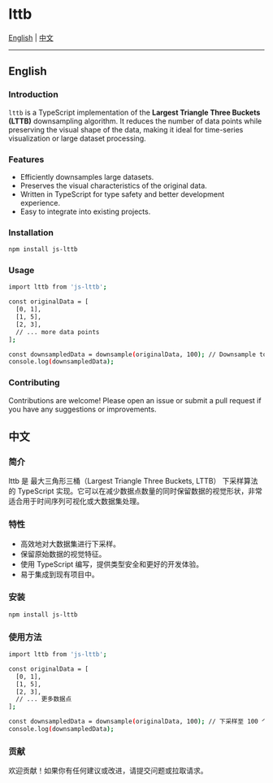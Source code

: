 # lttb

[English](#english) | [中文](#中文)

---

## English

### Introduction
`lttb` is a TypeScript implementation of the **Largest Triangle Three Buckets (LTTB)** downsampling algorithm. It reduces the number of data points while preserving the visual shape of the data, making it ideal for time-series visualization or large dataset processing.

### Features
- Efficiently downsamples large datasets.
- Preserves the visual characteristics of the original data.
- Written in TypeScript for type safety and better development experience.
- Easy to integrate into existing projects.

### Installation
```bash
npm install js-lttb
```
### Usage
```bash
import lttb from 'js-lttb';

const originalData = [
  [0, 1],
  [1, 5],
  [2, 3],
  // ... more data points
];

const downsampledData = downsample(originalData, 100); // Downsample to 100 points
console.log(downsampledData);
```

### Contributing
Contributions are welcome! Please open an issue or submit a pull request if you have any suggestions or improvements.

## 中文 

### 简介 
lttb 是 最大三角形三桶（Largest Triangle Three Buckets, LTTB） 下采样算法的 TypeScript 实现。它可以在减少数据点数量的同时保留数据的视觉形状，非常适合用于时间序列可视化或大数据集处理。

### 特性
 - 高效地对大数据集进行下采样。
 - 保留原始数据的视觉特征。
 - 使用 TypeScript 编写，提供类型安全和更好的开发体验。
 - 易于集成到现有项目中。

### 安装
```bash
npm install js-lttb
```

### 使用方法
```bash
import lttb from 'js-lttb';

const originalData = [
  [0, 1],
  [1, 5],
  [2, 3],
  // ... 更多数据点
];

const downsampledData = downsample(originalData, 100); // 下采样至 100 个点
console.log(downsampledData);
```

### 贡献
欢迎贡献！如果你有任何建议或改进，请提交问题或拉取请求。